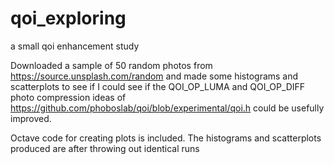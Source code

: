 # qoi_exploring
a small qoi enhancement study

Downloaded a sample of 50 random photos from https://source.unsplash.com/random and
made some histograms and scatterplots to see if I could see if the QOI_OP_LUMA and 
QOI_OP_DIFF photo compression ideas of 
https://github.com/phoboslab/qoi/blob/experimental/qoi.h  could be usefully improved.

Octave code for creating plots is included.  The histograms and scatterplots produced 
are after throwing out identical runs

